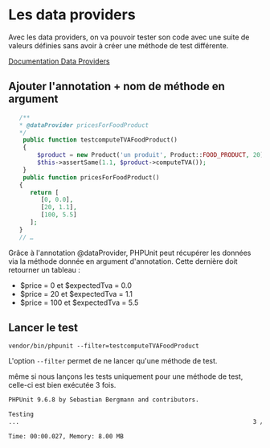 # Les data providers

Avec les data providers, on va pouvoir tester son code avec une suite de valeurs définies sans avoir à créer une méthode de test différente.

[Documentation Data Providers](https://phpunit.de/manual/6.5/en/writing-tests-for-phpunit.html#:~:text=tests%2C%203%20assertions-,Data%20Providers,-A%20test%20method)

## Ajouter l'annotation + nom de méthode en argument

```php
   /**
   * @dataProvider pricesForFoodProduct
   */
    public function testcomputeTVAFoodProduct()
    {
        $product = new Product('un produit', Product::FOOD_PRODUCT, 20);
        $this->assertSame(1.1, $product->computeTVA());
    }
    public function pricesForFoodProduct()
   {
      return [
         [0, 0.0],
         [20, 1.1],
         [100, 5.5]
      ];
   }
   // …
```

Grâce à l'annotation @dataProvider, PHPUnit peut récupérer les données via la méthode donnée en argument d'annotation. Cette dernière doit retourner un tableau :

- $price = 0 et $expectedTva = 0.0
- $price = 20 et $expectedTva = 1.1
- $price = 100 et $expectedTva = 5.5

## Lancer le test 

`vendor/bin/phpunit --filter=testcomputeTVAFoodProduct`

L'option  `--filter`  permet de ne lancer qu'une méthode de test.

même si nous lançons les tests uniquement pour une méthode de test, celle-ci est bien exécutée 3 fois.

```sh
PHPUnit 9.6.8 by Sebastian Bergmann and contributors.

Testing 
...                                                                 3 / 3 (100%)

Time: 00:00.027, Memory: 8.00 MB
```
